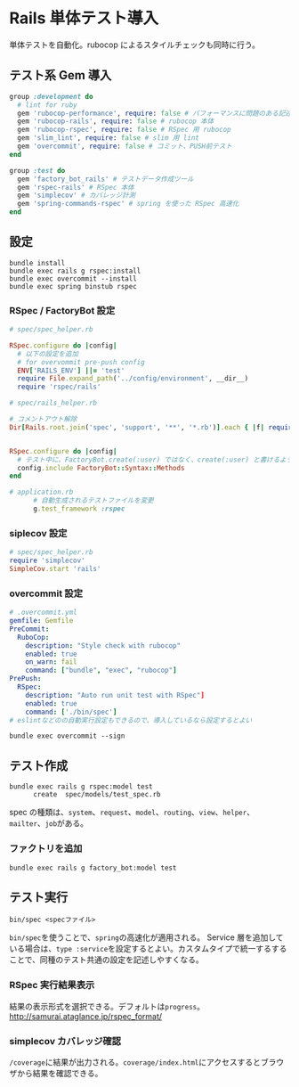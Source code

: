 # Rails 単体テスト導入

単体テストを自動化。rubocop によるスタイルチェックも同時に行う。

## テスト系 Gem 導入

```ruby
group :development do
  # lint for ruby
  gem 'rubocop-performance', require: false # パフォーマンスに問題のある記述を検出
  gem 'rubocop-rails', require: false # rubocop 本体
  gem 'rubocop-rspec', require: false # RSpec 用 rubocop
  gem 'slim_lint', require: false # slim 用 lint
  gem 'overcommit', require: false # コミット、PUSH前テスト
end

group :test do
  gem 'factory_bot_rails' # テストデータ作成ツール
  gem 'rspec-rails' # RSpec 本体
  gem 'simplecov' # カバレッジ計測
  gem 'spring-commands-rspec' # spring を使った RSpec 高速化
end
```

## 設定

```shell
bundle install
bundle exec rails g rspec:install
bundle exec overcommit --install
bundle exec spring binstub rspec
```

### RSpec / FactoryBot 設定

```ruby
# spec/spec_helper.rb

RSpec.configure do |config|
  # 以下の設定を追加
  # for overvommit pre-push config
  ENV['RAILS_ENV'] ||= 'test'
  require File.expand_path('../config/environment', __dir__)
  require 'rspec/rails'
```

```ruby
# spec/rails_helper.rb

# コメントアウト解除
Dir[Rails.root.join('spec', 'support', '**', '*.rb')].each { |f| require f }


RSpec.configure do |config|
  # テスト中に、FactoryBot.create(:user) ではなく、create(:user) と書けるようになる。
  config.include FactoryBot::Syntax::Methods
end
```

```ruby
# application.rb
      # 自動生成されるテストファイルを変更
      g.test_framework :rspec
```

### siplecov 設定

```ruby
# spec/spec_helper.rb
require 'simplecov'
SimpleCov.start 'rails'
```

### overcommit 設定

```yml
# .overcommit.yml
gemfile: Gemfile
PreCommit:
  RuboCop:
    description: "Style check with rubocop"
    enabled: true
    on_warn: fail
    command: ["bundle", "exec", "rubocop"]
PrePush:
  RSpec:
    description: "Auto run unit test with RSpec"]
    enabled: true
    command: ['./bin/spec']
# eslintなどのの自動実行設定もできるので、導入しているなら設定するとよい
```

```shell
bundle exec overcommit --sign
```

## テスト作成

```shell
bundle exec rails g rspec:model test
      create  spec/models/test_spec.rb
```

spec の種類は、`system`、`request`、`model`、`routing`、`view`、`helper`、`mailter`、`job`がある。

### ファクトリを追加

```shell
bundle exec rails g factory_bot:model test
```

## テスト実行

```shell
bin/spec <specファイル>
```

`bin/spec`を使うことで、`spring`の高速化が適用される。
Service 層を追加している場合は、`type :service`を設定するとよい。カスタムタイプで統一するすることで、同種のテスト共通の設定を記述しやすくなる。

### RSpec 実行結果表示

結果の表示形式を選択できる。デフォルトは`progress`。
<http://samurai.ataglance.jp/rspec_format/>

### simplecov カバレッジ確認

`/coverage`に結果が出力される。`coverage/index.html`にアクセスするとブラウザから結果を確認できる。
